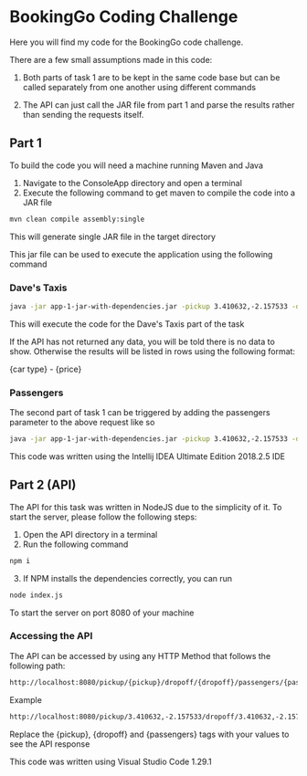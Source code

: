 # BookingGo Coding Challenge
Here you will find my code for the BookingGo code challenge.

There are a few small assumptions made in this code:

1) Both parts of task 1 are to be kept in the same code base but can be called separately from one another using different commands

2) The API can just call the JAR file from part 1 and parse the results rather than sending the requests itself.

## Part 1

To build the code you will need a machine running Maven and Java
1) Navigate to the ConsoleApp directory and open a terminal
2) Execute the following command to get maven to compile the code into a JAR file

 ```sh
 mvn clean compile assembly:single
 ```

This will generate single JAR file in the target directory

This jar file can be used to execute the application using the following command

### Dave's Taxis

 ```sh
 java -jar app-1-jar-with-dependencies.jar -pickup 3.410632,-2.157533 -dropoff 3.410632,-2.157533
 ```
 
This will execute the code for the Dave's Taxis part of the task

If the API has not returned any data, you will be told there is no data to show. 
Otherwise the results will be listed in rows using the following format:

{car type} - {price}



### Passengers

The second part of task 1 can be triggered by adding the passengers parameter to the above request like so
 ```sh
java -jar app-1-jar-with-dependencies.jar -pickup 3.410632,-2.157533 -dropoff 3.410632,-2.157533 -passengers 4
 ```

This code was written using the Intellij IDEA Ultimate Edition 2018.2.5 IDE 
 ## Part 2 (API)
 
 The API for this task was written in NodeJS due to the simplicity of it. To start the server, please follow the following steps:
 
 1) Open the API directory in a terminal
 2) Run the following command
 ```sh
 npm i
 ```
 
 3) If NPM installs the dependencies correctly, you can run
  ```sh
  node index.js
  ```
  To start the server on port 8080 of your machine
  
  ### Accessing the API
  
  The API can be accessed by using any HTTP Method that follows the following path:
  
```sh
http://localhost:8080/pickup/{pickup}/dropoff/{dropoff}/passengers/{passengers}
```
Example
```sh
http://localhost:8080/pickup/3.410632,-2.157533/dropoff/3.410632,-2.157533/passengers/3
```
  
  Replace the {pickup}, {dropoff} and {passengers} tags with your values to see the API response
  
  This code was written using Visual Studio Code 1.29.1
  